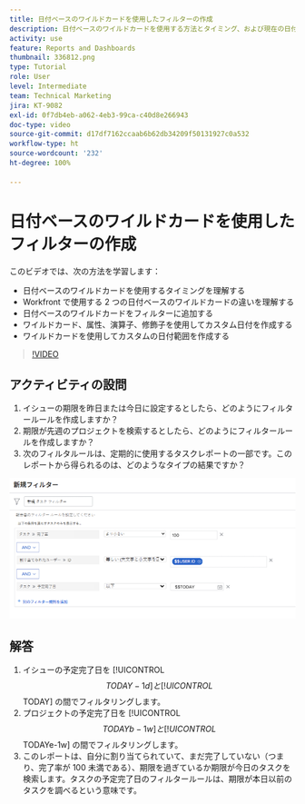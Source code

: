```yaml
---
title: 日付ベースのワイルドカードを使用したフィルターの作成
description: 日付ベースのワイルドカードを使用する方法とタイミング、および現在の日付に基づいてフィルターを作成する方法について説明します。
activity: use
feature: Reports and Dashboards
thumbnail: 336812.png
type: Tutorial
role: User
level: Intermediate
team: Technical Marketing
jira: KT-9082
exl-id: 0f7db4eb-a062-4eb3-99ca-c40d8e266943
doc-type: video
source-git-commit: d17df7162ccaab6b62db34209f50131927c0a532
workflow-type: ht
source-wordcount: '232'
ht-degree: 100%

---
```


# 日付ベースのワイルドカードを使用したフィルターの作成

このビデオでは、次の方法を学習します：

* 日付ベースのワイルドカードを使用するタイミングを理解する
* Workfront で使用する 2 つの日付ベースのワイルドカードの違いを理解する
* 日付ベースのワイルドカードをフィルターに追加する
* ワイルドカード、属性、演算子、修飾子を使用してカスタム日付を作成する
* ワイルドカードを使用してカスタムの日付範囲を作成する

>[!VIDEO](https://video.tv.adobe.com/v/336812/?quality=12&learn=on&enablevpops)

## アクティビティの設問

1. イシューの期限を昨日または今日に設定するとしたら、どのようにフィルタールールを作成しますか？
1. 期限が先週のプロジェクトを検索するとしたら、どのようにフィルタールールを作成しますか？
1. 次のフィルタルールは、定期的に使用するタスクレポートの一部です。このレポートから得られるのは、どのようなタイプの結果ですか？

![日付ベースのワイルドカードを使用してタスクフィルターを作成する画面の画像](assets/date-wildcard-answer-1.png)

## 解答

1. イシューの予定完了日を [!UICONTROL $$TODAY-1d] と [!UICONTROL $$TODAY] の間でフィルタリングします。
1. プロジェクトの予定完了日を [!UICONTROL $$TODAYb-1w] と [!UICONTROL $$TODAYe-1w] の間でフィルタリングします。
1. このレポートは、自分に割り当てられていて、まだ完了していない（つまり、完了率が 100 未満である）、期限を過ぎているか期限が今日のタスクを検索します。タスクの予定完了日のフィルタールールは、期限が本日以前のタスクを調べるという意味です。
